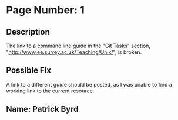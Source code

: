 # Page Number: 1

## Description
The link to a command line guide in the "Git Tasks" section, "http://www.ee.surrey.ac.uk/Teaching/Unix/", is broken.

## Possible Fix
A link to a different guide should be posted, as I was unable to find a working link to the current resource.

## Name: Patrick Byrd
